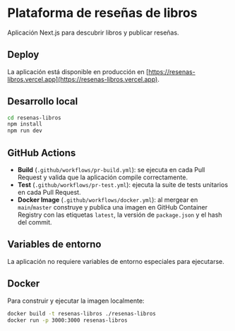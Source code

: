# Plataforma de reseñas de libros

Aplicación Next.js para descubrir libros y publicar reseñas.

## Deploy

La aplicación está disponible en producción en [https://resenas-libros.vercel.app](https://resenas-libros.vercel.app).

## Desarrollo local

```bash
cd resenas-libros
npm install
npm run dev
```

## GitHub Actions

- **Build** (`.github/workflows/pr-build.yml`): se ejecuta en cada Pull Request y valida que la aplicación compile correctamente.
- **Test** (`.github/workflows/pr-test.yml`): ejecuta la suite de tests unitarios en cada Pull Request.
- **Docker Image** (`.github/workflows/docker.yml`): al mergear en `main`/`master` construye y publica una imagen en GitHub Container Registry con las etiquetas `latest`, la versión de `package.json` y el hash del commit.

## Variables de entorno

La aplicación no requiere variables de entorno especiales para ejecutarse.

## Docker

Para construir y ejecutar la imagen localmente:

```bash
docker build -t resenas-libros ./resenas-libros
docker run -p 3000:3000 resenas-libros
```
